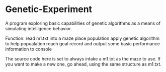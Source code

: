 # Genetic-Experiment

A program exploring basic capabilities of genetic algorithms as a means of simulating intelligence behavior. 

Function: 
read m1.txt into a maze
place population
apply genetic algorithm to help popualation reach goal
record and output some basic performance information to console

The source code here is set to always intake a m1.txt as the maze to use. If you want to make a new one, go ahead, using
the same structure as m1.txt. 

